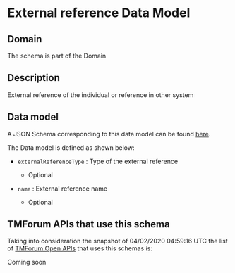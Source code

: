 # External reference Data Model

## Domain

The  schema is part of the  Domain

## Description

External reference of the individual or reference in other system

## Data model

A JSON Schema corresponding to this data model can be found
[here](https://github.com/tmforum-rand/schemas/blob/candidates/Common/ExternalReference.schema.json).

The Data model is defined as shown below:

- `externalReferenceType` : Type of the external reference

  - Optional


- `name` : External reference name

  - Optional






## TMForum APIs that use this schema

Taking into consideration the snapshot of 04/02/2020 04:59:16 UTC the list of [TMForum Open APIs](https://www.tmforum.org/open-apis/) that uses this schemas is:

Coming soon
